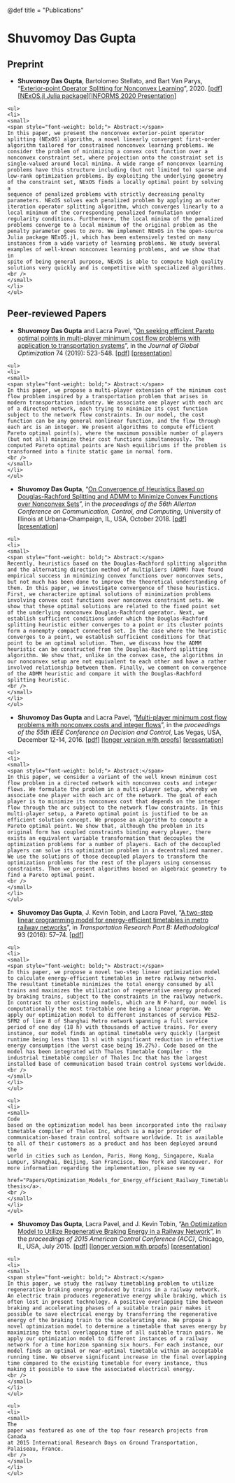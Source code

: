 @def title = "Publications"

# Shuvomoy Das Gupta 

## Preprint 

- **Shuvomoy Das Gupta**, Bartolomeo Stellato, and Bart Van Parys, “[Exterior-point Operator Splitting for Nonconvex Learning](https://arxiv.org/abs/2011.04552)”, 2020. [[pdf](http://www.optimization-online.org/DB_FILE/2020/11/8099.pdf)] [[NExOS.jl Julia package](https://github.com/Shuvomoy/NExOS.jl)][[INFORMS 2020 Presentation](https://shuvomoy.github.io/site/Presentations/Sozi_presentations/INFORMS_Annual_Meeting_2020/index.html)]

~~~
<ul>
<li>
<small>
<span style="font-weight: bold;"> Abstract:</span>
In this paper, we present the nonconvex exterior-point operator
splitting (NExOS) algorithm, a novel linearly convergent first-order
algorithm tailored for constrained nonconvex learning problems. We
consider the problem of minimizing a convex cost function over a
nonconvex constraint set, where projection onto the constraint set is
single-valued around local minima. A wide range of nonconvex learning
problems have this structure including (but not limited to) sparse and
low-rank optimization problems. By exploiting the underlying geometry
of the constraint set, NExOS finds a locally optimal point by solving a
sequence of penalized problems with strictly decreasing penalty
parameters. NExOS solves each penalized problem by applying an outer
iteration operator splitting algorithm, which converges linearly to a
local minimum of the corresponding penalized formulation under
regularity conditions. Furthermore, the local minima of the penalized
problems converge to a local minimum of the original problem as the
penalty parameter goes to zero. We implement NExOS in the open-source
Julia package NExOS.jl, which has been extensively tested on many
instances from a wide variety of learning problems. We study several
examples of well-known nonconvex learning problems, and we show that in
spite of being general purpose, NExOS is able to compute high quality
solutions very quickly and is competitive with specialized algorithms.
<br />
</small>
</li>
</ul>
~~~


## Peer-reviewed Papers

- **Shuvomoy Das Gupta** and Lacra Pavel, “[On seeking efficient Pareto optimal points in multi-player minimum cost flow problems with application to transportation systems](https://link.springer.com/article/10.1007/s10898-019-00750-9)”, in the *Journal of Global Optimization* 74 (2019): 523-548. [[pdf](https://shuvomoy.github.io/site/Papers/Journal_of_Global_Optimization_19.pdf)] [[presentation](https://shuvomoy.github.io/site/Presentations/LIDS_2020_student_conference/LIDS_2020_student_conference.pdf)]

~~~
<ul>
<li>
<small>
<span style="font-weight: bold;"> Abstract:</span>
In this paper, we propose a multi-player extension of the minimum cost flow problem inspired by a transportation problem that arises in modern transportation industry. We associate one player with each arc of a directed network, each trying to minimize its cost function subject to the network flow constraints. In our model, the cost function can be any general nonlinear function, and the flow through each arc is an integer. We present algorithms to compute efficient Pareto optimal point(s), where the maximum possible number of players (but not all) minimize their cost functions simultaneously. The computed Pareto optimal points are Nash equilibriums if the problem is transformed into a finite static game in normal form.
<br />
</small>
</li>
</ul>
~~~


- **Shuvomoy Das Gupta**, “[On Convergence of Heuristics Based on Douglas-Rachford Splitting and ADMM to Minimize Convex Functions over Nonconvex Sets](https://ieeexplore.ieee.org/document/8636076)”, in the *proceedings of the 56th Allerton Conference on Communication, Control, and Computing*, University of Illinois at Urbana-Champaign, IL, USA, October 2018. [[pdf](https://shuvomoy.github.io/site/Papers/Allerton_2018.pdf)] [[presentation](https://shuvomoy.github.io/site/Presentations/Allerton_2018_Presentation/Allerton_2018_presentation_final.pdf)]

~~~
<ul>
<li>
<small>
<span style="font-weight: bold;"> Abstract:</span>
Recently, heuristics based on the Douglas-Rachford splitting algorithm and the alternating direction method of multipliers (ADMM) have found empirical success in minimizing convex functions over nonconvex sets, but not much has been done to improve the theoretical understanding of them. In this paper, we investigate convergence of these heuristics. First, we characterize optimal solutions of minimization problems involving convex cost functions over nonconvex constraint sets. We show that these optimal solutions are related to the fixed point set of the underlying nonconvex Douglas-Rachford operator. Next, we establish sufficient conditions under which the Douglas-Rachford splitting heuristic either converges to a point or its cluster points form a nonempty compact connected set. In the case where the heuristic converges to a point, we establish sufficient conditions for that point to be an optimal solution. Then, we discuss how the ADMM heuristic can be constructed from the Douglas-Rachford splitting algorithm. We show that, unlike in the convex case, the algorithms in our nonconvex setup are not equivalent to each other and have a rather involved relationship between them. Finally, we comment on convergence of the ADMM heuristic and compare it with the Douglas-Rachford splitting heuristic.
<br />
</small>
</li>
</ul>
~~~



- **Shuvomoy Das Gupta** and Lacra Pavel, “[Multi-player minimum cost flow problems with nonconvex costs and integer flows](http://ieeexplore.ieee.org/document/7799446/)”, in the *proceedings of the 55th IEEE Conference on Decision and Control*, Las Vegas, USA, December 12-14, 2016. [[pdf](https://shuvomoy.github.io/site/Papers/Multi-player_minimum_cost_flow_problems_with_nonconvex_costs_and_integer_flows.pdf)] [[longer version with proofs](https://shuvomoy.github.io/site/Papers/CDC_2016_manuscript_Pareto_opt_with_proofs.pdf)] [[presentation](https://shuvomoy.github.io/site/Papers/CDC_2016_presentation.pdf)]

~~~
<ul>
<li>
<small>
<span style="font-weight: bold;"> Abstract:</span>
In this paper, we consider a variant of the well known minimum cost flow problem in a directed network with nonconvex costs and integer flows. We formulate the problem in a multi-player setup, whereby we associate one player with each arc of the network. The goal of each player is to minimize its nonconvex cost that depends on the integer flow through the arc subject to the network flow constraints. In this multi-player setup, a Pareto optimal point is justified to be an efficient solution concept. We propose an algorithm to compute a Pareto optimal point. We show that, although the problem in its original form has coupled constraints binding every player, there exists an equivalent variable transformation that decouples the optimization problems for a number of players. Each of the decoupled players can solve its optimization problem in a decentralized manner. We use the solutions of those decoupled players to transform the optimization problems for the rest of the players using consensus constraints. Then we present algorithms based on algebraic geometry to find a Pareto optimal point.
<br />
</small>
</li>
</ul>
~~~



- **Shuvomoy Das Gupta**, J. Kevin Tobin, and Lacra Pavel, “[A two-step linear programming model for energy-efficient timetables in metro railway networks](http://www.sciencedirect.com/science/article/pii/S0191261516304830)”, in *Transportation Research Part B: Methodological* 93 (2016): 57–74. [[pdf](https://shuvomoy.github.io/site/Papers/A_two_step_linear_programming_model_for_energy_efficient_timetables_in_metro_railway_networks.pdf)] 

~~~
<ul>
<li>
<small>
<span style="font-weight: bold;"> Abstract:</span>
In this paper, we propose a novel two-step linear optimization model to calculate energy-efficient timetables in metro railway networks. The resultant timetable minimizes the total energy consumed by all trains and maximizes the utilization of regenerative energy produced by braking trains, subject to the constraints in the railway network. In contrast to other existing models, which are N P-hard, our model is computationally the most tractable one being a linear program. We apply our optimization model to different instances of service PES2-SFM2 of line 8 of Shanghai Metro network spanning a full service period of one day (18 h) with thousands of active trains. For every instance, our model finds an optimal timetable very quickly (largest runtime being less than 13 s) with significant reduction in effective energy consumption (the worst case being 19.27%). Code based on the model has been integrated with Thales Timetable Compiler - the industrial timetable compiler of Thales Inc that has the largest installed base of communication based train control systems worldwide.
<br />
</small>
</li>
</ul>
~~~

~~~
<ul>
<li>
<small>
Code
based on the optimization model has been incorporated into the railway
timetable compiler of Thales Inc, which is a major provider of
communication-based train control software worldwide. It is available
to all of their customers as a product and has been deployed around the
world in cities such as London, Paris, Hong Kong, Singapore, Kuala
Lumpur, Shanghai, Beijing, San Francisco, New York and Vancouver. For
more information regarding the implementation, please see my <a
 href="Papers/Optimization_Models_for_Energy_efficient_Railway_Timetables_MASc_Shuvo.pdf">M.A.Sc.
thesis</a>.
<br />
</small>
</li>
</ul>
~~~


- **Shuvomoy Das Gupta**, Lacra Pavel, and J. Kevin Tobin, “[An Optimization Model to Utilize Regenerative Braking Energy in a Railway Network](http://ieeexplore.ieee.org/xpl/articleDetails.jsp?arnumber=7172268)”, in the *proceedings of 2015 American Control Conference (ACC)*, Chicago, IL, USA, July 2015. [[pdf](https://shuvomoy.github.io/site/Papers/An_Optimization_Model_to_Utilize_Regenerative_Braking_Energy_in_a_Railway_Network.pdf)] [[longer version with proofs](https://arxiv.org/pdf/1507.01646.pdf)] [[presentation](https://shuvomoy.github.io/site/Papers/ACC_presentation.svg)] 

~~~
<ul>
<li>
<small>
<span style="font-weight: bold;"> Abstract:</span>
In this paper, we study the railway timetabling problem to utilize regenerative braking energy produced by trains in a railway network. An electric train produces regenerative energy while braking, which is often lost in present technology. A positive overlapping time between braking and accelerating phases of a suitable train pair makes it possible to save electrical energy by transferring the regenerative energy of the braking train to the accelerating one. We propose a novel optimization model to determine a timetable that saves energy by maximizing the total overlapping time of all suitable train pairs. We apply our optimization model to different instances of a railway network for a time horizon spanning six hours. For each instance, our model finds an optimal or near-optimal timetable within an acceptable running time. We observe significant increase in the final overlapping time compared to the existing timetable for every instance, thus making it possible to save the associated electrical energy.
<br />
</small>
</li>
</ul>
~~~

~~~
<ul>
<li>
<small>
The
paper was featured as one of the top four research projects from Canada
at 2015 International Research Days on Ground Transportation,
Palaiseau, France.
<br />
</small>
</li>
</ul>
~~~


